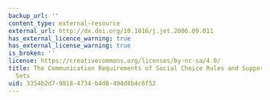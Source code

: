 ```yaml
---
backup_url: ''
content_type: external-resource
external_url: http://dx.doi.org/10.1016/j.jet.2006.09.011
has_external_licence_warning: true
has_external_license_warning: true
is_broken: ''
license: https://creativecommons.org/licenses/by-nc-sa/4.0/
title: The Communication Requirements of Social Choice Rules and Supporting Budget
  Sets
uid: 3354b2d7-9818-4734-b4d8-494d8b4c6f52
---
```

